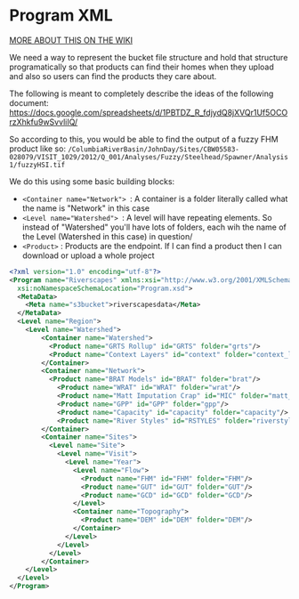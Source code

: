 # Program XML

[MORE ABOUT THIS ON THE WIKI](http://riverscapes.northarrowresearch.com/development/xml/Pycharm/)

We need a way to represent the bucket file structure and hold that structure
programatically so that products can find their homes when they upload and also
so users can find the products they care about.

The following is meant to completely describe the ideas of the following document:
<https://docs.google.com/spreadsheets/d/1PBTDZ_R_fdjydQ8jXVQr1Uf5OCOrzXhkfu9wSvvliIQ/>

So according to this, you would be able to find the output of a fuzzy FHM product like so:
`/ColumbiaRiverBasin/JohnDay/Sites/CBW05583-028079/VISIT_1029/2012/Q_001/Analyses/Fuzzy/Steelhead/Spawner/Analysis1/fuzzyHSI.tif`

We do this using some basic building blocks:

* `<Container name="Network"> `: A container is a folder literally called what the name is "Network" in this case
* `<Level name="Watershed"> `: A level will have repeating elements. So instead of "Watershed" you'll have lots
     of folders, each wih the name of the Level (Watershed in this case) in question/
* `<Product>` : Products are the endpoint. If I can find a product then I can download or upload a whole project

```xml
<?xml version="1.0" encoding="utf-8"?>
<Program name="Riverscapes" xmlns:xsi="http://www.w3.org/2001/XMLSchema-instance"
  xsi:noNamespaceSchemaLocation="Program.xsd">
  <MetaData>
    <Meta name="s3bucket">riverscapesdata</Meta>
  </MetaData>
  <Level name="Region">
    <Level name="Watershed">
        <Container name="Watershed">
          <Product name="GRTS Rollup" id="GRTS" folder="grts"/>
          <Product name="Context Layers" id="context" folder="context_layers"/>
        </Container>
        <Container name="Network">
          <Product name="BRAT Models" id="BRAT" folder="brat"/>
            <Product name="WRAT" id="WRAT" folder="wrat"/>
            <Product name="Matt Imputation Crap" id="MIC" folder="matt_impute"/>
            <Product name="GPP" id="GPP" folder="gpp"/>
            <Product name="Capacity" id="capacity" folder="capacity"/>
            <Product name="River Styles" id="RSTYLES" folder="riverstyles"/>
        </Container>
        <Container name="Sites">
          <Level name="Site">
            <Level name="Visit">
              <Level name="Year">
                <Level name="Flow">
                  <Product name="FHM" id="FHM" folder="FHM"/>
                  <Product name="GUT" id="GUT" folder="GUT"/>
                  <Product name="GCD" id="GCD" folder="GCD"/>
                </Level>
                <Container name="Topography">
                  <Product name="DEM" id="DEM" folder="DEM"/>
                </Container>
              </Level>
            </Level>
          </Level>
        </Container>
    </Level>
  </Level>
</Program>
```

